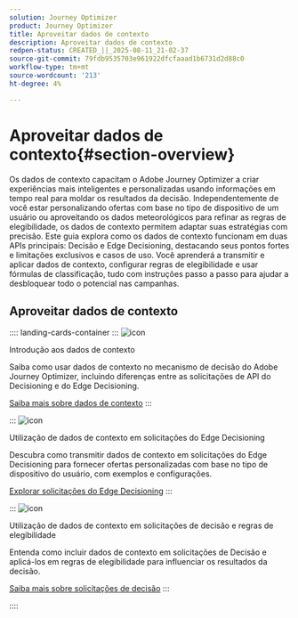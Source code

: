 ```yaml
---
solution: Journey Optimizer
product: Journey Optimizer
title: Aproveitar dados de contexto
description: Aproveitar dados de contexto
redpen-status: CREATED_||_2025-08-11_21-02-37
source-git-commit: 79fdb9535703e961922dfcfaaad1b6731d2d88c0
workflow-type: tm+mt
source-wordcount: '213'
ht-degree: 4%

---
```



# Aproveitar dados de contexto{#section-overview}

Os dados de contexto capacitam o Adobe Journey Optimizer a criar experiências mais inteligentes e personalizadas usando informações em tempo real para moldar os resultados da decisão. Independentemente de você estar personalizando ofertas com base no tipo de dispositivo de um usuário ou aproveitando os dados meteorológicos para refinar as regras de elegibilidade, os dados de contexto permitem adaptar suas estratégias com precisão. Este guia explora como os dados de contexto funcionam em duas APIs principais: Decisão e Edge Decisioning, destacando seus pontos fortes e limitações exclusivos e casos de uso. Você aprenderá a transmitir e aplicar dados de contexto, configurar regras de elegibilidade e usar fórmulas de classificação, tudo com instruções passo a passo para ajudar a desbloquear todo o potencial nas campanhas.

## Aproveitar dados de contexto

:::: landing-cards-container
:::
![icon](https://cdn.experienceleague.adobe.com/icons/circle-play.svg?lang=pt-BR)

Introdução aos dados de contexto

Saiba como usar dados de contexto no mecanismo de decisão do Adobe Journey Optimizer, incluindo diferenças entre as solicitações de API do Decisioning e do Edge Decisioning.

[Saiba mais sobre dados de contexto](../using/offers/context-data.md)
:::

:::
![icon](https://cdn.experienceleague.adobe.com/icons/code-branch.svg?lang=pt-BR)

Utilização de dados de contexto em solicitações do Edge Decisioning

Descubra como transmitir dados de contexto em solicitações do Edge Decisioning para fornecer ofertas personalizadas com base no tipo de dispositivo do usuário, com exemplos e configurações.

[Explorar solicitações do Edge Decisioning](../using/offers/context-data-edge.md)
:::

:::
![icon](https://cdn.experienceleague.adobe.com/icons/list-check.svg?lang=pt-BR)

Utilização de dados de contexto em solicitações de decisão e regras de elegibilidade

Entenda como incluir dados de contexto em solicitações de Decisão e aplicá-los em regras de elegibilidade para influenciar os resultados da decisão.

[Saiba mais sobre solicitações de decisão](../using/offers/context-data-decisioning.md)
:::

::::
